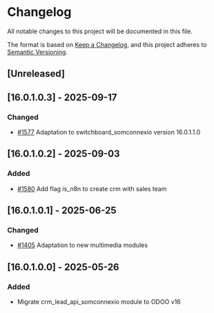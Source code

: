 # Changelog
All notable changes to this project will be documented in this file.

The format is based on [Keep a Changelog](https://keepachangelog.com/en/1.0.0/),
and this project adheres to [Semantic Versioning](https://semver.org/spec/v2.0.0.html).

## [Unreleased]
## [16.0.1.0.3] - 2025-09-17
### Changed
- [#1577](https://git.coopdevs.org/coopdevs/som-connexio/odoo-somconnexio/-/merge_requests/1577) Adaptation to switchboard_somconnexio version 16.0.1.1.0

## [16.0.1.0.2] - 2025-09-03
### Added
- [#1580](https://git.coopdevs.org/coopdevs/som-connexio/odoo/odoo-somconnexio/-/merge_requests/1580) Add flag is_n8n to create crm with sales team

## [16.0.1.0.1] - 2025-06-25
### Changed
- [#1405](https://git.coopdevs.org/coopdevs/som-connexio/odoo-somconnexio/-/merge_requests/1405) Adaptation to new multimedia modules

## [16.0.1.0.0] - 2025-05-26
### Added
- Migrate crm_lead_api_somconnexio module to ODOO v16
